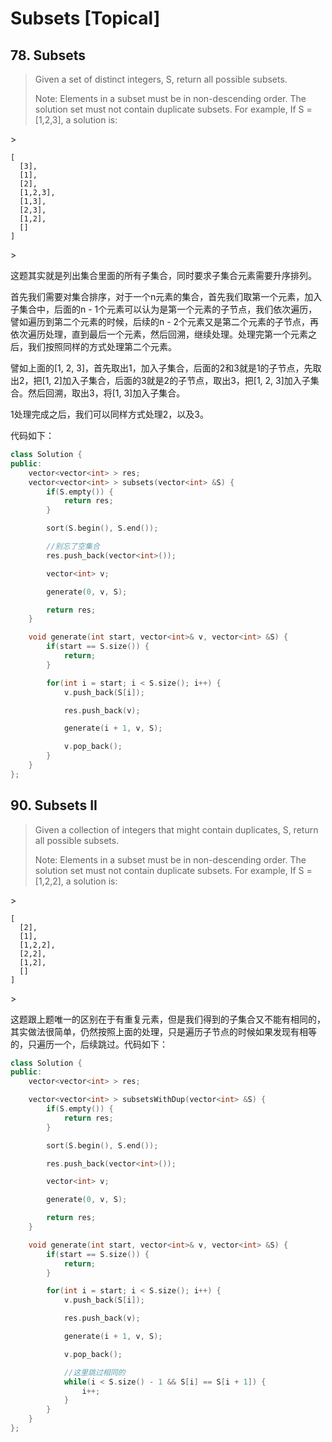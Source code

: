# Subsets \[Topical\]

## 78. Subsets

> Given a set of distinct integers, S, return all possible subsets.
>
> Note: Elements in a subset must be in non-descending order. The solution set must not contain duplicate subsets. For example, If S = \[1,2,3\], a solution is:

&gt;

```text
[
  [3],
  [1],
  [2],
  [1,2,3],
  [1,3],
  [2,3],
  [1,2],
  []
]
```

&gt;

这题其实就是列出集合里面的所有子集合，同时要求子集合元素需要升序排列。

首先我们需要对集合排序，对于一个n元素的集合，首先我们取第一个元素，加入子集合中，后面的n - 1个元素可以认为是第一个元素的子节点，我们依次遍历，譬如遍历到第二个元素的时候，后续的n - 2个元素又是第二个元素的子节点，再依次遍历处理，直到最后一个元素，然后回溯，继续处理。处理完第一个元素之后，我们按照同样的方式处理第二个元素。

譬如上面的\[1, 2, 3\]，首先取出1，加入子集合，后面的2和3就是1的子节点，先取出2，把\[1, 2\]加入子集合，后面的3就是2的子节点，取出3，把\[1, 2, 3\]加入子集合。然后回溯，取出3，将\[1, 3\]加入子集合。

1处理完成之后，我们可以同样方式处理2，以及3。

代码如下：

```cpp
class Solution {
public:
    vector<vector<int> > res;
    vector<vector<int> > subsets(vector<int> &S) {
        if(S.empty()) {
            return res;
        }

        sort(S.begin(), S.end());

        //别忘了空集合
        res.push_back(vector<int>());

        vector<int> v;

        generate(0, v, S);

        return res;
    }

    void generate(int start, vector<int>& v, vector<int> &S) {
        if(start == S.size()) {
            return;
        }

        for(int i = start; i < S.size(); i++) {
            v.push_back(S[i]);

            res.push_back(v);

            generate(i + 1, v, S);

            v.pop_back();
        }
    }
};
```

## 90. Subsets II

> Given a collection of integers that might contain duplicates, S, return all possible subsets.
>
> Note: Elements in a subset must be in non-descending order. The solution set must not contain duplicate subsets. For example, If S = \[1,2,2\], a solution is:

&gt;

```text
[
  [2],
  [1],
  [1,2,2],
  [2,2],
  [1,2],
  []
]
```

&gt;

这题跟上题唯一的区别在于有重复元素，但是我们得到的子集合又不能有相同的，其实做法很简单，仍然按照上面的处理，只是遍历子节点的时候如果发现有相等的，只遍历一个，后续跳过。代码如下：

```cpp
class Solution {
public:
    vector<vector<int> > res;

    vector<vector<int> > subsetsWithDup(vector<int> &S) {
        if(S.empty()) {
            return res;
        }

        sort(S.begin(), S.end());

        res.push_back(vector<int>());

        vector<int> v;

        generate(0, v, S);

        return res;
    }

    void generate(int start, vector<int>& v, vector<int> &S) {
        if(start == S.size()) {
            return;
        }

        for(int i = start; i < S.size(); i++) {
            v.push_back(S[i]);

            res.push_back(v);

            generate(i + 1, v, S);

            v.pop_back();

            //这里跳过相同的
            while(i < S.size() - 1 && S[i] == S[i + 1]) {
                i++;
            }
        }
    }
};
```

